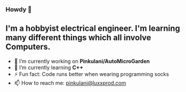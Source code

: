 ### Howdy 🥕

## I'm a hobbyist electrical engineer. I'm learning many different things which all involve Computers. ##

- 🔭 I’m currently working on **Pinkulani/AutoMicroGarden**
- 🌱 I’m currently learning **C++**
- ⚡ Fun fact: Code runs better when wearing programming socks
- 📫 How to reach me: pinkulani@luxxprod.com
